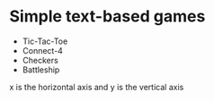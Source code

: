# Simple text-based games
- Tic-Tac-Toe
- Connect-4
- Checkers
- Battleship

x is the horizontal axis and y is the vertical axis
